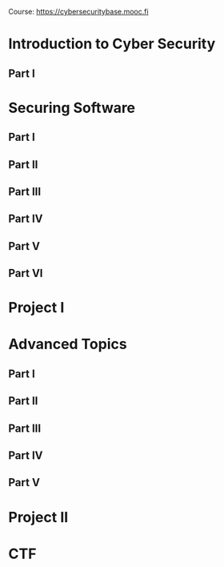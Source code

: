 Course:
https://cybersecuritybase.mooc.fi

# Introduction to Cyber Security
  ## Part I

# Securing Software
  ## Part I
  ## Part II
  ## Part III
  ## Part IV
  ## Part V
  ## Part VI

# Project I

# Advanced Topics
  ## Part I
  ## Part II
  ## Part III
  ## Part IV
  ## Part V

# Project II

# CTF